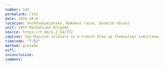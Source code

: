 ```yaml
---
number: 142
permalink: /142
date: 2024-10-6
location: Verkhnokamianske, Bakhmut raion, Donetsk oblast
unit: 54th Mechanized Brigade
source: https://t.me/k_2_54/372
caption: Two Russian soldiers in a trench blow up themselves simultaneously
timecode: "7:52"
method: grenade
nsfl: 
inconclusive: 
comment: 
---
```

<script async src="https://telegram.org/js/telegram-widget.js?22" data-telegram-post="k_2_54/372" data-width="100%" data-userpic="false"></script>